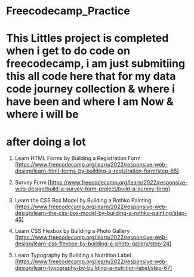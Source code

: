 # Freecodecamp_Practice
# This Littles project is completed when i get to do code on freecodecamp, i am just submitiing this all code here that for my data code journey collection & where i have been and where I am Now & where i will be 
# after doing a lot 
1. Learn HTML Forms by Building a Registration Form  [https://www.freecodecamp.org/learn/2022/responsive-web-design/learn-html-forms-by-building-a-registration-form/step-65]

2. Survey Form [https://www.freecodecamp.org/learn/2022/responsive-web-design/build-a-survey-form-project/build-a-survey-form]

3. Learn the CSS Box Model by Building a Rothko Painting [https://www.freecodecamp.org/learn/2022/responsive-web-design/learn-the-css-box-model-by-building-a-rothko-painting/step-45]

4. Learn CSS Flexbox by Building a Photo Gallery [https://www.freecodecamp.org/learn/2022/responsive-web-design/learn-css-flexbox-by-building-a-photo-gallery/step-24]

5. Learn Typography by Building a Nutrition Label [https://www.freecodecamp.org/learn/2022/responsive-web-design/learn-typography-by-building-a-nutrition-label/step-67]


              
